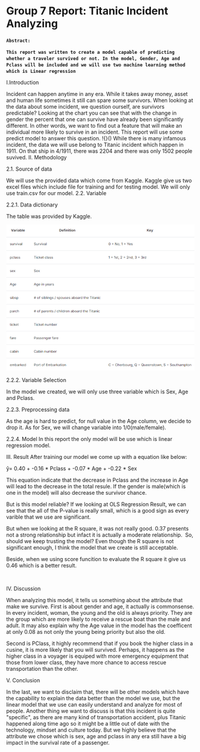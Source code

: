 # Group 7 Report: Titanic Incident Analyzing

**`Abstract:`**

**`This report was written to create a model capable of predicting whether a traveler survived or not. In the model, Gender, Age and Pclass will be included and we will use two machine learning method which is Linear regression `**

I.Introduction

Incident can happen anytime in any era. While it takes away money, asset and human life sometimes it still can spare some survivors. When looking at the data about some incident, we question ourself, are survivors predictable? Looking at the chart you can see that with the change in gender the percent that one can survive have already been significantly different.  In other words, we want to find out a feature that will make an individual more likely to survive in an incident. This report will use some predict model to answer this question. 
!{}()
While there is many infamous incident, the data we will use belong to Titanic incident which happen in 1911. On that ship in 4/1911, there was 2204 and there was only 1502 people suvived.
II. Methodology

2.1. Source of data

We will use the provided data which come from Kaggle. Kaggle give us two excel files which include file for training and for testing model. We will only use train.csv for our model.
2.2. Variable

2.2.1. Data dictionary

The table was provided by Kaggle. 

![](images/dictionary-table.png)

2.2.2. Variable Selection

In the model we created, we will only use three variable which is Sex, Age and Pclass.

2.2.3. Preprocessing data

As the age is hard to predict, for null value in the Age column, we decide to drop it. 
As for Sex, we will change variable into 1/0(male/female).

2.2.4. Model
In this report the only model will be use which is linear regression model.

III. Result
After training our model we come up with a equation like below:

ŷ= 0.40 + -0.16 * Pclass + -0.07 * Age + -0.22 * Sex

This equation indicate that the decrease in Pclass and the increase in Age will lead to the decrease in the total resule. If the gender is male(which is one in the model) will also decrease the survivor chance.

But is this model reliable? If we looking at OLS Regression Result, we can see that the all of the P-value is really small, which is a good sign as every varible that we use are significant. 

But when we looking at the R square, it was not really good. 0.37 presents not a strong relationship but infact it is actually a moderate relationship. 
![]()
So, should we keep trusting the model? Even though the R square is not significant enough, I think the model that we create is still acceptable.

Beside, when we using score funcition to evaluate the R square it give us 0.46 which is a better result.

![]()

IV. Discussion

When analyzing this model, it tells us something about the attribute that make we survive. 
First is about gender and age, it actually is commonsense. In every incident, woman, the young and the old is always priority. They are the group which are more likely to receive a rescue boat than the male and adult. It may also explain why the Age value in the model has the coefficent at only 0.08 as not only the young being priority but also the old. 

Second is PClass, it highly recommend that if you book the higher class in a cusine, it is more likely that you will survived. Perhaps, it happens as the higher class in a voyager is equiped with more emergency equipment that those from lower class, they have more chance to access rescue transportation than the other.

V. Conclusion

In the last, we want to disclaim that, there will be other models which have the capability to explain the data better than the model we use, but the linear model that we use can easily understand and analyze for most of people. Another thing we want to discuss is that this incident is quite "specific", as there are many kind of transportation accident, plus Titanic happened along time ago so it might be a little out of date with the technology, mindset and culture today. But we highly believe that the attribute we chose which is sex, age and pclass in any era still have a big impact in the survival rate of a passenger.





